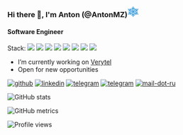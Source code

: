 ### Hi there 👋, I'm Anton (@AntonMZ)<a href='https://archiveprogram.github.com/'><img src='https://raw.githubusercontent.com/acervenky/animated-github-badges/master/assets/acbadge.gif' width='25' height='25'></a> 
#### Software Engineer

Stack:
![](https://img.shields.io/badge/Laravel-grey?style=flat&logo=laravel)
![](https://img.shields.io/badge/PHP-grey?style=flat&logo=php&logoColor=9cf)
![](https://img.shields.io/badge/Bash-grey?style=flat&logo=linux)
![](https://img.shields.io/badge/Centos-grey?style=flat&logo=centos&logoColor=9cf)
![](https://img.shields.io/badge/Grafana-grey?style=flat&logo=grafana)
![](https://img.shields.io/badge/Mysql-grey?style=flat&logo=mysql&logoColor=orange)
![](https://img.shields.io/badge/Nginx-grey?style=flat&logo=nginx)
![](https://img.shields.io/badge/Bash-grey?style=flat&logo=gnu-bash)

- I’m currently working on [Verytel](https://verytel.ru) 
- Open for new opportunities


[<img src='https://cdn.jsdelivr.net/npm/simple-icons@3.0.1/icons/github.svg' alt='github' height='25'>](https://github.com/AntonMZ)  [<img src='https://cdn.jsdelivr.net/npm/simple-icons@3.0.1/icons/linkedin.svg' alt='linkedin' height='25'>](https://www.linkedin.com/in/https://www.linkedin.com/in/amzheltyshev//)  [<img src='https://cdn.jsdelivr.net/npm/simple-icons@3.0.1/icons/telegram.svg' alt='telegram' height='25'>](@AntonMZ)  [<img src='https://cdn.jsdelivr.net/npm/simple-icons@3.0.1/icons/telegram.svg' alt='telegram' height='25'>](DevChipsTips)  [<img src='https://cdn.jsdelivr.net/npm/simple-icons@3.0.1/icons/mail-dot-ru.svg' alt='mail-dot-ru' height='25'>](mgr-msc@yandex.ru)  

![GitHub stats](https://github-readme-stats.vercel.app/api?username=AntonMZ&show_icons=true)  

![GitHub metrics](https://metrics.lecoq.io/AntonMZ)  

![Profile views](https://gpvc.arturio.dev/AntonMZ)  
